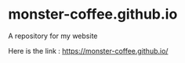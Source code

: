 # monster-coffee.github.io
A repository for my website

Here is the link : https://monster-coffee.github.io/
